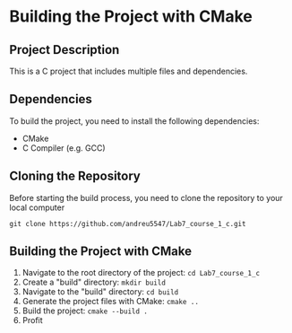 # Building the Project with CMake
## Project Description

This is a C project that includes multiple files and dependencies.

## Dependencies

To build the project, you need to install the following dependencies:
* CMake
* C Compiler (e.g. GCC)

## Cloning the Repository

Before starting the build process, you need to clone the repository to your local computer

``` git clone https://github.com/andreu5547/Lab7_course_1_c.git ```

## Building the Project with CMake
1. Navigate to the root directory of the project:
```cd Lab7_course_1_c```
2. Create a "build" directory:
```mkdir build```
3. Navigate to the "build" directory:
```cd build```
4. Generate the project files with CMake:
```cmake ..```
5. Build the project:
```cmake --build .```
6. Profit